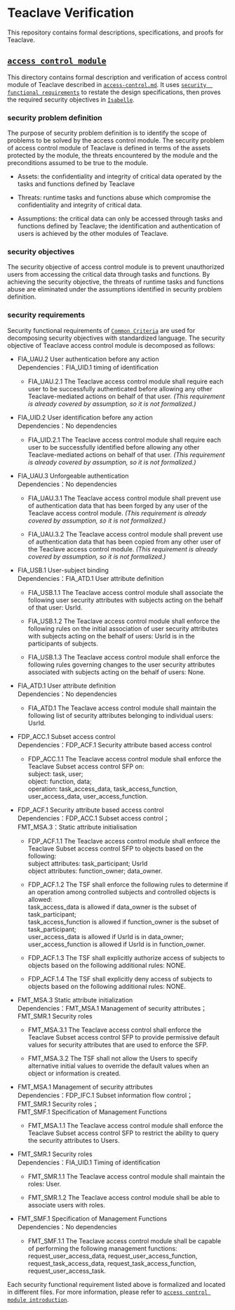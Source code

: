 # Teaclave Verification

This repository contains formal descriptions, specifications, and proofs for Teaclave.

## [`access_control_module`](access_control_module/)

This directory contains formal description and verification of access control 
module of Teaclave described in [`access-control.md`][0]. It uses [`security 
functional requirements`][1] to restate the design specifications, then proves 
the required security objectives in [`Isabelle`][2].

  [0]: https://github.com/apache/incubator-teaclave/blob/master/docs/access-control.md
  [1]: https://www.commoncriteriaportal.org/files/ccfiles/CCPART2V3.1R5.pdf
  [2]: https://isabelle.in.tum.de/index.html

### security problem definition

The purpose of security problem definition is to identify the scope of problems to be 
solved by the access control module. The security problem of access control module of 
Teaclave is defined in terms of the assets protected by the module, the threats encountered 
by the module and the preconditions assumed to be true to the module. 

  * Assets: the confidentiality and integrity of critical data operated by the tasks 
  and functions defined by Teaclave
  
  * Threats: runtime tasks and functions abuse which compromise the confidentiality 
  and integrity of critical data.

  * Assumptions: the critical data can only be accessed through tasks and functions 
  defined by Teaclave; the identification and authentication of users is achieved by 
  the other modules of Teaclave.

### security objectives

The security objective of access control module is to prevent unauthorized users from 
accessing the critical data through tasks and functions. By achieving the security 
objective, the threats of runtime tasks and functions abuse are eliminated under the 
assumptions identified in security problem definition.

### security requirements

Security functional requirements of [`Common Criteria`][3] are used for decomposing 
security objectives with standardized language. The security objective of Teaclave 
access control module is decomposed as follows: 

  * FIA_UAU.2 User authentication before any action <br>
  Dependencies：FIA_UID.1 timing of identification
  
    * FIA_UAU.2.1 The Teaclave access control module shall require each user to be 
    successfully authenticated before allowing any other Teaclave-mediated actions on 
    behalf of that user. *(This requirement is already covered by assumption, so it is 
    not formalized.)*

  * FIA_UID.2 User identification before any action <br>
  Dependencies：No dependencies
  
    * FIA_UID.2.1 The Teaclave access control module shall require each user to be 
    successfully identified before allowing any other Teaclave-mediated actions on 
    behalf of that user. *(This requirement is already covered by assumption, so it 
    is not formalized.)*
  
  * FIA_UAU.3 Unforgeable authentication <br>
  Dependencies：No dependencies
  
    * FIA_UAU.3.1 The Teaclave access control module shall prevent use of authentication 
    data that has been forged by any user of the Teaclave access control module. *(This 
    requirement is already covered by assumption, so it is not formalized.)* 
  
    * FIA_UAU.3.2 The Teaclave access control module shall prevent use of authentication 
    data that has been copied from any other user of the Teaclave access control module. 
    *(This requirement is already covered by assumption, so it is not formalized.)* 
  
  * FIA_USB.1 User-subject binding <br>
  Dependencies：FIA_ATD.1 User attribute definition
  
    * FIA_USB.1.1 The Teaclave access control module shall associate the following user 
    security attributes with subjects acting on the behalf of that user: UsrId. 
  
    * FIA_USB.1.2 The Teaclave access control module shall enforce the following rules on 
    the initial association of user security attributes with subjects acting on the behalf 
    of users: UsrId is in the participants of subjects. 
  
    * FIA_USB.1.3 The Teaclave access control module shall enforce the following rules 
    governing changes to the user security attributes associated with subjects acting on the 
    behalf of users: None.
  
  * FIA_ATD.1 User attribute definition <br>
  Dependencies：No dependencies 
  
    * FIA_ATD.1 The Teaclave access control module shall maintain the following list of 
    security attributes belonging to individual users: UsrId.
  
  * FDP_ACC.1 Subset access control <br>
  Dependencies：FDP_ACF.1 Security attribute based access control
  
    * FDP_ACC.1.1 The Teaclave access control module shall enforce the Teaclave Subset 
    access control SFP on: <br>
    subject: task, user; <br>
    object: function, data; <br>
    operation: task_access_data, task_access_function, user_access_data, user_access_function. 
  
  * FDP_ACF.1 Security attribute based access control <br>
  Dependencies：FDP_ACC.1 Subset access control；<br>
  FMT_MSA.3：Static attribute initialisation
  
    * FDP_ACF.1.1 The Teaclave access control module shall enforce the Teaclave Subset access 
    control SFP to objects based on the following: <br>
    subject attributes: task_participant; UsrId <br>
    object attributes: function_owner; data_owner.
    
    * FDP_ACF.1.2 The TSF shall enforce the following rules to determine if an operation among 
    controlled subjects and controlled objects is allowed: <br>
    task_access_data is allowed if data_owner is the subset of task_participant; <br>
    task_access_function is allowed if function_owner is the subset of task_participant; <br>
    user_access_data is allowed if UsrId is in data_owner; <br>
    user_access_function is allowed if UsrId is in function_owner.
    
    * FDP_ACF.1.3 The TSF shall explicitly authorize access of subjects to objects based on the 
    following additional rules: NONE. 
    
    * FDP_ACF.1.4 The TSF shall explicitly deny access of subjects to objects based on the 
    following additional rules: NONE.
  
  * FMT_MSA.3 Static attribute initialization <br>
  Dependencies：FMT_MSA.1 Management of security attributes；<br>
  FMT_SMR.1 Security roles
  
    * FMT_MSA.3.1 The Teaclave access control shall enforce the Teaclave Subset access control 
    SFP to provide permissive default values for security attributes that are used to enforce 
    the SFP. 
    
    * FMT_MSA.3.2 The TSF shall not allow the Users to specify alternative initial values to 
    override the default values when an object or information is created.
  
  * FMT_MSA.1 Management of security attributes <br>
  Dependencies：FDP_IFC.1 Subset information flow control；<br>
  FMT_SMR.1 Security roles；<br>
  FMT_SMF.1 Specification of Management Functions
  
    * FMT_MSA.1.1 The Teaclave access control module shall enforce the Teaclave Subset access 
    control SFP to restrict the ability to query the security attributes to Users. 
  
  * FMT_SMR.1 Security roles <br>
  Dependencies：FIA_UID.1 Timing of identification
  
    * FMT_SMR.1.1 The Teaclave access control module shall maintain the roles: User. 
      
    * FMT_SMR.1.2 The Teaclave access control module shall be able to associate users with roles.
  
  * FMT_SMF.1 Specification of Management Functions <br>
  Dependencies：No dependencies
  
    * FMT_SMF.1.1 The Teaclave access control module shall be capable of performing the following 
    management functions: <br>
    request_user_access_data, request_user_access_function, request_task_access_data, 
    request_task_access_function, request_user_access_task. 
  
Each security functional requirement listed above is formalized and located in different files. For more information,
please refer to [`access control module introduction`](access_control_module/README.md).

  [3]: https://www.commoncriteriaportal.org/files/ccfiles/CCPART2V3.1R5.pdf
